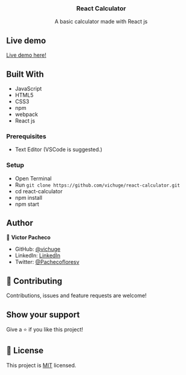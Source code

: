 <h3 align="center">React Calculator</h3>


<p align="center">A basic calculator made with React js</p>

## Live demo

[Live demo here!](https://vichuge.github.io/react-calculator/)

## Built With

- JavaScript
- HTML5
- CSS3
- npm
- webpack
- React js

### Prerequisites

- Text Editor (VSCode is suggested.)

### Setup

- Open Terminal
- Run `git clone https://github.com/vichuge/react-calculator.git`
- cd react-calculator
- npm install
- npm start

## Author

👤 **Victor Pacheco**

- GitHub: [@vichuge](https://github.com/vichuge)
- LinkedIn: [LinkedIn](https://www.linkedin.com/in/victorpachecoflores/)
- Twitter: [@Pachecofloresv](https://twitter.com/Pachecofloresv)


## 🤝 Contributing

Contributions, issues and feature requests are welcome! 


## Show your support

Give a ⭐️ if you like this project!

## 📝 License

This project is [MIT](./LICENSE) licensed.
